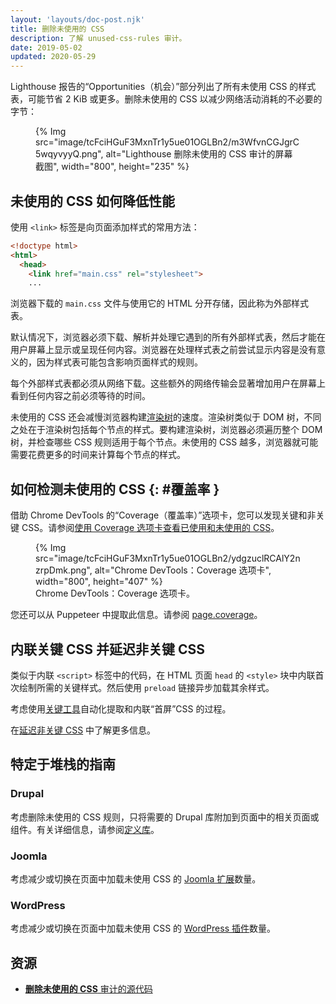 ```yaml
---
layout: 'layouts/doc-post.njk'
title: 删除未使用的 CSS
description: 了解 unused-css-rules 审计。
date: 2019-05-02
updated: 2020-05-29
---
```


Lighthouse 报告的“Opportunities（机会）”部分列出了所有未使用 CSS 的样式表，可能节省 2 KiB 或更多。删除未使用的 CSS 以减少网络活动消耗的不必要的字节：

<figure>{% Img src="image/tcFciHGuF3MxnTr1y5ue01OGLBn2/m3WfvnCGJgrC5wqyvyyQ.png", alt="Lighthouse 删除未使用的 CSS 审计的屏幕截图", width="800", height="235" %}</figure>

## 未使用的 CSS 如何降低性能

使用 `<link>` 标签是向页面添加样式的常用方法：

```html
<!doctype html>
<html>
  <head>
    <link href="main.css" rel="stylesheet">
    ...
```

浏览器下载的 `main.css` 文件与使用它的 HTML 分开存储，因此称为外部样式表。

默认情况下，浏览器必须下载、解析并处理它遇到的所有外部样式表，然后才能在用户屏幕上显示或呈现任何内容。浏览器在处理样式表之前尝试显示内容是没有意义的，因为样式表可能包含影响页面样式的规则。

每个外部样式表都必须从网络下载。这些额外的网络传输会显著增加用户在屏幕上看到任何内容之前必须等待的时间。

未使用的 CSS 还会减慢浏览器构建[渲染树](https://developers.google.com/web/fundamentals/performance/critical-rendering-path/render-tree-construction)的速度。渲染树类似于 DOM 树，不同之处在于渲染树包括每个节点的样式。要构建渲染树，浏览器必须遍历整个 DOM 树，并检查哪些 CSS 规则适用于每个节点。未使用的 CSS 越多，浏览器就可能需要花费更多的时间来计算每个节点的样式。

## 如何检测未使用的 CSS {: #覆盖率 }

借助 Chrome DevTools 的“Coverage（覆盖率）”选项卡，您可以发现关键和非关键 CSS。请参阅[使用 Coverage 选项卡查看已使用和未使用的 CSS](https://developers.google.com/web/tools/chrome-devtools/css/reference#coverage)。

<figure>{% Img src="image/tcFciHGuF3MxnTr1y5ue01OGLBn2/ydgzuclRCAlY2nzrpDmk.png", alt="Chrome DevTools：Coverage 选项卡", width="800", height="407" %} <figcaption> Chrome DevTools：Coverage 选项卡。</figcaption></figure>

您还可以从 Puppeteer 中提取此信息。请参阅 [page.coverage](https://github.com/GoogleChrome/puppeteer/blob/master/docs/api.md#pagecoverage)。

## 内联关键 CSS 并延迟非关键 CSS

类似于内联 `<script>` 标签中的代码，在 HTML 页面 `head` 的 `<style>` 块中内联首次绘制所需的关键样式。然后使用 `preload` 链接异步加载其余样式。

考虑使用[关键工具](https://github.com/addyosmani/critical/blob/master/README.md)自动化提取和内联“首屏”CSS 的过程。

在[延迟非关键 CSS](https://web.dev/articles/defer-non-critical-css) 中了解更多信息。

## 特定于堆栈的指南

### Drupal

考虑删除未使用的 CSS 规则，只将需要的 Drupal 库附加到页面中的相关页面或组件。有关详细信息，请参阅[定义库](https://www.drupal.org/docs/8/creating-custom-modules/adding-stylesheets-css-and-javascript-js-to-a-drupal-8-module#library)。

### Joomla

考虑减少或切换在页面中加载未使用 CSS 的 [Joomla 扩展](https://extensions.joomla.org/)数量。

### WordPress

考虑减少或切换在页面中加载未使用 CSS 的 [WordPress 插件](https://wordpress.org/plugins/)数量。

## 资源

- [**删除未使用的 CSS** 审计的源代码](https://github.com/GoogleChrome/lighthouse/blob/master/lighthouse-core/audits/byte-efficiency/unused-css-rules.js)
